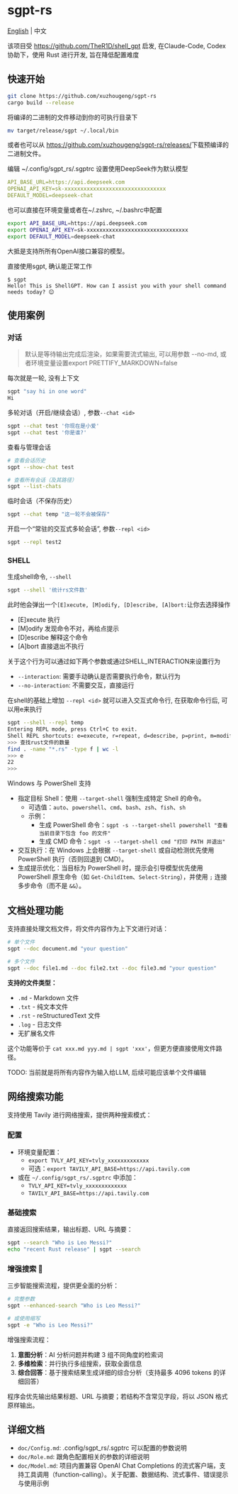 # sgpt-rs

[English](README.md) | 中文

该项目受 https://github.com/TheR1D/shell_gpt 启发, 在Claude-Code, Codex 协助下，使用 Rust 进行开发, 旨在降低配置难度

## 快速开始

```bash
git clone https://github.com/xuzhougeng/sgpt-rs
cargo build --release
```

将编译的二进制的文件移动到你的可执行目录下

```bash
mv target/release/sgpt ~/.local/bin
```

或者也可以从 <https://github.com/xuzhougeng/sgpt-rs/releases/>下载预编译的二进制文件。

编辑 ~/.config/sgpt_rs/.sgptrc 设置使用DeepSeek作为默认模型

```yaml
API_BASE_URL=https://api.deepseek.com
OPENAI_API_KEY=sk-xxxxxxxxxxxxxxxxxxxxxxxxxxxxxxxx
DEFAULT_MODEL=deepseek-chat
```

也可以直接在环境变量或者在~/.zshrc, ~/.bashrc中配置

```bash
export API_BASE_URL=https://api.deepseek.com
export OPENAI_API_KEY=sk-xxxxxxxxxxxxxxxxxxxxxxxxxxxxxxxx
export DEFAULT_MODEL=deepseek-chat
```

大抵是支持所所有OpenAI接口兼容的模型。

直接使用sgpt, 确认能正常工作

```
$ sgpt
Hello! This is ShellGPT. How can I assist you with your shell command needs today? 😊
```

## 使用案例

### 对话

> 默认是等待输出完成后渲染，如果需要流式输出, 可以用参数 --no-md, 或者环境变量设置export PRETTIFY_MARKDOWN=false

每次就是一轮, 没有上下文

```bash
sgpt "say hi in one word"
Hi
```

多轮对话（开启/继续会话）, 参数`--chat <id>` 

```bash
sgpt --chat test '你现在是小爱'
sgpt --chat test '你是谁?'
```

查看与管理会话

```bash
# 查看会话历史
sgpt --show-chat test

# 查看所有会话（及其路径）
sgpt --list-chats
```

临时会话（不保存历史）

```bash
sgpt --chat temp "这一轮不会被保存"
```

开启一个“常驻的交互式多轮会话”, 参数`--repl <id>` 

```bash
sgpt --repl test2
```

### SHELL

生成shell命令, `--shell`

```bash
sgpt --shell '统计rs文件数'
```

此时他会弹出一个`[E]xecute, [M]odify, [D]escribe, [A]bort:`让你去选择操作

- [E]xecute 执行
- [M]odify 发现命令不对，再给点提示
- [D]escribe 解释这个命令
- [A]bort 直接退出不执行


关于这个行为可以通过如下两个参数或通过SHELL_INTERACTION来设置行为

- `--interaction`: 需要手动确认是否需要执行命令，默认行为
- `--no-interaction`: 不需要交互，直接运行


在shell的基础上增加 `--repl <id>`  就可以进入交互式命令行, 在获取命令行后, 可以用e来执行

```bash
sgpt --shell --repl temp
Entering REPL mode, press Ctrl+C to exit.
Shell REPL shortcuts: e=execute, r=repeat, d=describe, p=print, m=modify; type exit() to quit.
>>> 查找rust文件的数量
find . -name "*.rs" -type f | wc -l
>>> e
22
>>>  
```

Windows 与 PowerShell 支持

- 指定目标 Shell：使用 `--target-shell` 强制生成特定 Shell 的命令。
  - 可选值：`auto`、`powershell`、`cmd`、`bash`、`zsh`、`fish`、`sh`
  - 示例：
    - 生成 PowerShell 命令：`sgpt -s --target-shell powershell "查看当前目录下包含 foo 的文件"`
    - 生成 CMD 命令：`sgpt -s --target-shell cmd "打印 PATH 并退出"`
- 交互执行：在 Windows 上会根据 `--target-shell` 或自动检测优先使用 PowerShell 执行（否则回退到 CMD）。
- 生成提示优化：当目标为 PowerShell 时，提示会引导模型优先使用 PowerShell 原生命令（如 `Get-ChildItem`、`Select-String`），并使用 `;` 连接多步命令（而不是 `&&`）。

## 文档处理功能

支持直接处理文档文件，将文件内容作为上下文进行对话：

```bash
# 单个文件
sgpt --doc document.md "your question"

# 多个文件
sgpt --doc file1.md --doc file2.txt --doc file3.md "your question"
```

**支持的文件类型：**
- `.md` - Markdown 文件
- `.txt` - 纯文本文件  
- `.rst` - reStructuredText 文件
- `.log` - 日志文件
- 无扩展名文件

这个功能等价于 `cat xxx.md yyy.md | sgpt 'xxx'`，但更方便直接使用文件路径。

TODO: 当前就是将所有内容作为输入给LLM, 后续可能应该单个文件编辑

## 网络搜索功能 

支持使用 Tavily 进行网络搜索，提供两种搜索模式：

### 配置

- 环境变量配置：
  - `export TVLY_API_KEY=tvly_xxxxxxxxxxxxx`
  - 可选：`export TAVILY_API_BASE=https://api.tavily.com`
- 或在 `~/.config/sgpt_rs/.sgptrc` 中添加：
  - `TVLY_API_KEY=tvly_xxxxxxxxxxxxx`
  - `TAVILY_API_BASE=https://api.tavily.com`

### 基础搜索

直接返回搜索结果，输出标题、URL 与摘要：

```bash
sgpt --search "Who is Leo Messi?"
echo "recent Rust release" | sgpt --search
```

### 增强搜索 🚀

三步智能搜索流程，提供更全面的分析：

```bash
# 完整参数
sgpt --enhanced-search "Who is Leo Messi?"

# 或使用缩写
sgpt -e "Who is Leo Messi?"
```

增强搜索流程：
1. **意图分析**：AI 分析问题并构建 3 组不同角度的检索词
2. **多维检索**：并行执行多组搜索，获取全面信息
3. **综合回答**：基于搜索结果生成详细的综合分析（支持最多 4096 tokens 的详细回答）

程序会优先输出结果标题、URL 与摘要；若结构不含常见字段，将以 JSON 格式原样输出。

## 详细文档

- `doc/Config.md`: .config/sgpt_rs/.sgptrc 可以配置的参数说明
- `doc/Role.md`: 跟角色配置相关的参数的详细说明
- `doc/Model.md`: 项目内置兼容 OpenAI Chat Completions 的流式客户端，支持工具调用（function-calling）。关于配置、数据结构、流式事件、错误提示与使用示例

